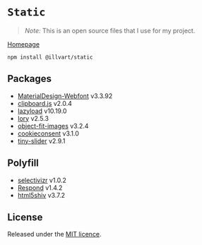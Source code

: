 # `Static`

> *Note:* This is an open source files that I use for my project.

[Homepage](https://github.com/illvart/static)

```
npm install @illvart/static
```

## Packages

- [MaterialDesign-Webfont](https://github.com/Templarian/MaterialDesign-Webfont) v3.3.92
- [clipboard.js](https://github.com/zenorocha/clipboard.js) v2.0.4
- [lazyload](https://github.com/verlok/lazyload) v10.19.0
- [lory](https://github.com/meandmax/lory) v2.5.3
- [object-fit-images](https://github.com/bfred-it/object-fit-images) v3.2.4
- [cookieconsent](https://github.com/insites/cookieconsent) v3.1.0
- [tiny-slider](https://github.com/ganlanyuan/tiny-slider) v2.9.1

## Polyfill

- [selectivizr](https://github.com/keithclark/selectivizr) v1.0.2
- [Respond](https://github.com/scottjehl/Respond) v1.4.2
- [html5shiv](https://github.com/aFarkas/html5shiv) v3.7.2

## License

Released under the [MIT licence](https://github.com/illvart/static/blob/master/LICENSE).
